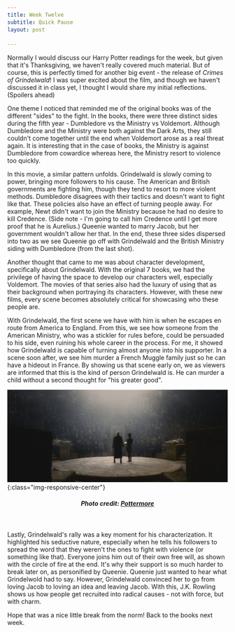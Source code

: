 ```yaml
---
title: Week Twelve
subtitle: Quick Pause
layout: post

---
```


Normally I would discuss our Harry Potter readings for the week, but given that it's Thanksgiving, we haven't really covered much material. But of course, this is perfectly timed for another big event - the release of *Crimes of Grindelwald*! I was super excited about the film, and though we haven't discussed it in class yet, I thought I would share my initial reflections. (Spoilers ahead)

One theme I noticed that reminded me of the original books was of the different "sides" to the fight. In the books, there were three distinct sides during the fifth year - Dumbledore vs the Ministry vs Voldemort. Although Dumbledore and the Ministry were both against the Dark Arts, they still couldn't come together until the end when Voldemort arose as a real threat again. It is interesting that in the case of books, the Ministry is against Dumbledore from cowardice whereas here, the Ministry resort to violence too quickly.

In this movie, a similar pattern unfolds. Grindelwald is slowly coming to power, bringing more followers to his cause. The American and British governments are fighting him, though they tend to resort to more violent methods. Dumbledore disagrees with their tactics and doesn't want to fight like that. These policies also have an effect of turning people away. For example, Newt didn't want to join the Ministry because he had no desire to kill Credence. (Side note - I'm going to call him Credence until I get more proof that he is Aurelius.) Queenie wanted to marry Jacob, but her government wouldn't allow her that. In the end, these three sides dispersed into two as we see Queenie go off with Grindelwald and the British Ministry siding with Dumbledore (from the last shot). 

Another thought that came to me was about character development, specifically about Grindelwald. With the original 7 books, we had the privilege of having the space to develop our characters well, especially Voldemort. The movies of that series also had the luxury of using that as their background when portraying its characters. However, with these new films, every scene becomes absolutely critical for showcasing who these people are. 

With Grindelwald, the first scene we have with him is when he escapes en route from America to England. From this, we see how someone from the American Ministry, who was a stickler for rules before, could be persuaded to his side, even ruining his whole career in the process. For me, it showed how Grindelwald is capable of turning almost anyone into his supporter. In a scene soon after, we see him murder a French Muggle family just so he can have a hideout in France. By showing us that scene early on, we as viewers are informed that this is the kind of person Grindelwald is. He can murder a child without a second thought for "his greater good". 

![Grindelwald's Speech](/assets/images/grindelwald_speech.jpeg){:class="img-responsive-center"}
<h5><center>Photo credit: <a href="https://www.pottermore.com/image/grindelwald-speech" target="_blank">Pottermore</a></center></h5><br />

Lastly, Grindelwald's rally was a key moment for his characterization. It highlighted his seductive nature, especially when he tells his followers to spread the word that they weren't the ones to fight with violence (or something like that). Everyone joins him out of their own free will, as shown with the circle of fire at the end. It's why their support is so much harder to break later on, as personified by Queenie. Queenie just wanted to hear what Grindelwold had to say. However, Grindelwald convinced her to go from loving Jacob to loving an idea and leaving Jacob. With this, J.K. Rowling shows us how people get recruited into radical causes - not with force, but with charm. 

Hope that was a nice little break from the norm! Back to the books next week.
